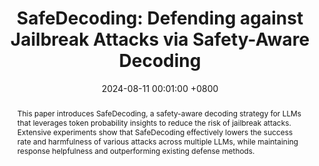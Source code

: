---
title:          "SafeDecoding: Defending against Jailbreak Attacks via Safety-Aware Decoding"
date:           2024-08-11 00:01:00 +0800
selected:       true
# pub:            "62nd Annual Meeting of the Association for Computational Linguistics (ACL)"
pub: "ACL 2024"
pub_date:       "2024"
abstract: >-
  This paper introduces SafeDecoding, a safety-aware decoding strategy for LLMs that leverages token probability insights to reduce the risk of jailbreak attacks. Extensive experiments show that SafeDecoding effectively lowers the success rate and harmfulness of various attacks across multiple LLMs, while maintaining response helpfulness and outperforming existing defense methods.  
cover:          /assets/images/covers/img_safedecoding.png
authors:
- Zhangchen Xu
- Fengqing Jiang
-  Luyao Niu
-  Jinyuan Jia
-   Bill Yuchen Lin
-    Radha Poovendran
links:
  Paper: https://aclanthology.org/2024.acl-long.303/
  Code: https://github.com/uw-nsl/SafeDecoding
---